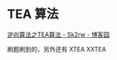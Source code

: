 # TEA 算法

[逆向算法之TEA算法 - Sk2rw - 博客园](https://www.cnblogs.com/sk2rw/p/14797633.html)

刷题刷到的，另外还有 XTEA XXTEA